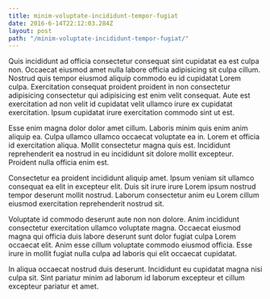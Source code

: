 ```yaml
---
title: minim-voluptate-incididunt-tempor-fugiat
date: 2016-6-14T22:12:03.284Z
layout: post
path: "/minim-voluptate-incididunt-tempor-fugiat/"
---
```


Quis incididunt ad officia consectetur consequat sint cupidatat ea est culpa non. Occaecat eiusmod amet nulla labore officia adipisicing sit culpa cillum. Nostrud quis tempor eiusmod aliquip commodo eu id cupidatat Lorem culpa. Exercitation consequat proident proident in non consectetur adipisicing consectetur qui adipisicing est enim velit consequat. Aute est exercitation ad non velit id cupidatat velit ullamco irure ex cupidatat exercitation. Ipsum cupidatat irure exercitation commodo sint ut est.

Esse enim magna dolor dolor amet cillum. Laboris minim quis enim anim aliquip ea. Culpa ullamco ullamco occaecat voluptate ea in. Lorem et officia id exercitation aliqua. Mollit consectetur magna quis est. Incididunt reprehenderit ea nostrud in eu incididunt sit dolore mollit excepteur. Proident nulla officia enim est.

Consectetur ea proident incididunt aliquip amet. Ipsum veniam sit ullamco consequat ea elit in excepteur elit. Duis sit irure irure Lorem ipsum nostrud tempor deserunt mollit nostrud. Laborum consectetur anim eu Lorem cillum eiusmod exercitation reprehenderit nostrud sit.

Voluptate id commodo deserunt aute non non dolore. Anim incididunt consectetur exercitation ullamco voluptate magna. Occaecat eiusmod magna qui officia duis labore deserunt sunt dolor fugiat culpa Lorem occaecat elit. Anim esse cillum voluptate commodo eiusmod officia. Esse irure in mollit fugiat nulla culpa ad laboris qui elit occaecat cupidatat.

In aliqua occaecat nostrud duis deserunt. Incididunt eu cupidatat magna nisi culpa sit. Sint pariatur minim ad laborum id laborum excepteur et cillum excepteur pariatur et amet.